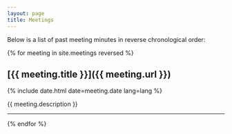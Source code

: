 ```yaml
---
layout: page
title: Meetings
---
```


Below is a list of past meeting minutes in reverse
chronological order:

{% for meeting in site.meetings reversed %}

## [{{ meeting.title }}]({{ meeting.url }})
<p class="post-meta">{% include date.html date=meeting.date lang=lang %}</p>
{{ meeting.description }}

---------
{% endfor %}

